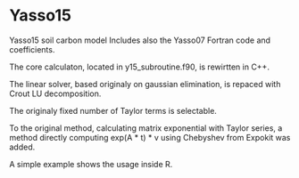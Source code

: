 # Yasso15
Yasso15 soil carbon model
Includes also the Yasso07 Fortran code and coefficients.

The core calculaton, located in y15_subroutine.f90, is rewirtten in C++.

The linear solver, based originaly on gaussian elimination, is repaced with Crout LU decomposition.

The originaly fixed number of Taylor terms is selectable.

To the original method, calculating matrix exponential with Taylor series, a method directly computing exp(A * t) * v using Chebyshev from Expokit was added.

A simple example shows the usage inside R.

